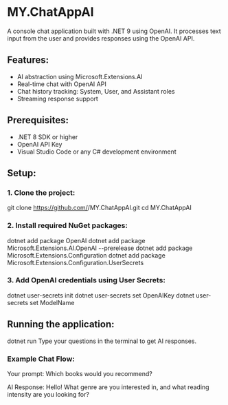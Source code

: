 # MY.ChatAppAI

A console chat application built with .NET 9 using OpenAI.
It processes text input from the user and provides responses using the OpenAI API.

## Features:
- AI abstraction using Microsoft.Extensions.AI
- Real-time chat with OpenAI API
- Chat history tracking: System, User, and Assistant roles
- Streaming response support

## Prerequisites:
- .NET 8 SDK or higher
- OpenAI API Key
- Visual Studio Code or any C# development environment

## Setup:
### 1. Clone the project:
   git clone https://github.com/<your-username>/MY.ChatAppAI.git
   cd MY.ChatAppAI

### 2. Install required NuGet packages:
   dotnet add package OpenAI
   dotnet add package Microsoft.Extensions.AI.OpenAI --prerelease
   dotnet add package Microsoft.Extensions.Configuration
   dotnet add package Microsoft.Extensions.Configuration.UserSecrets

### 3. Add OpenAI credentials using User Secrets:
   dotnet user-secrets init
   dotnet user-secrets set OpenAIKey <your-openai-key>
   dotnet user-secrets set ModelName <your-model-name>

## Running the application:
   dotnet run
Type your questions in the terminal to get AI responses.

### Example Chat Flow:
Your prompt:
Which books would you recommend?

AI Response:
Hello! What genre are you interested in, and what reading intensity are you looking for?
